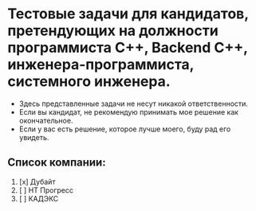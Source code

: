 # Тестовые задачи для кандидатов, претендующих на должности программиста C++, Backend C++, инженера-программиста, системного инженера.

- Здесь представленные задачи не несут никакой ответственности.
- Если вы кандидат, не рекомендую принимать мое решение как окончательное.
- Если у вас есть решение, которое лучше моего, буду рад его увидеть.

## Список компании:

1. [x] Дубайт
2. [ ] НТ Прогресс
3. [ ] КАДЭКС
